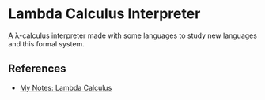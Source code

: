 # Lambda Calculus Interpreter

A λ-calculus interpreter made with some languages to study new languages and
this formal system.

## References

- [My Notes: Lambda Calculus](https://github.com/noghartt/garden/blob/main/computer-science/lambda_calculus.org)
